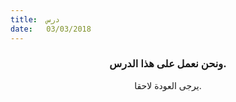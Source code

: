 ```yaml
---
title:  درس
date:   03/03/2018
---
```


### <center>ونحن نعمل على هذا الدرس.</center>
<center>يرجى العودة لاحقا.</center>